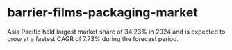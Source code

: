# barrier-films-packaging-market
Asia Pacific held largest market share of 34.23% in 2024 and is expected to grow at a fastest CAGR of 7.73% during the forecast period.

